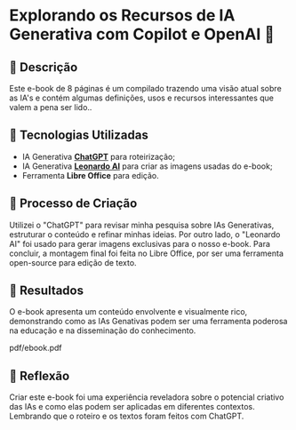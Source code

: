 # Explorando os Recursos de IA Generativa com Copilot e OpenAI 🌌

## 📒 Descrição
Este e-book de 8 páginas é um compilado trazendo uma visão atual sobre as IA's e contém algumas definições, usos e recursos interessantes que valem a pena ser lido..

## 🤖 Tecnologias Utilizadas
- IA Generativa **[ChatGPT](https://chat.openai.com)** para roteirização;
- IA Generativa **[Leonardo AI](https://leonardo.ai)** para criar as imagens usadas do e-book;
- Ferramenta **Libre Office** para edição.

## 🧐 Processo de Criação
Utilizei o "ChatGPT" para revisar minha pesquisa sobre IAs Generativas, estruturar o conteúdo e refinar minhas ideias. Por outro lado, o "Leonardo AI" foi usado para gerar imagens exclusivas para o nosso e-book. Para concluir, a montagem final foi feita no Libre Office, por ser uma ferramenta open-source para edição de texto.

## 🚀 Resultados
O e-book apresenta um conteúdo envolvente e visualmente rico, demonstrando como as IAs Genativas podem ser uma ferramenta poderosa na educação e na disseminação do conhecimento.

pdf/ebook.pdf

## 💭 Reflexão
Criar este e-book foi uma experiência reveladora sobre o potencial criativo das IAs e como elas podem ser aplicadas em diferentes contextos. Lembrando que o roteiro e os textos foram feitos com ChatGPT.
